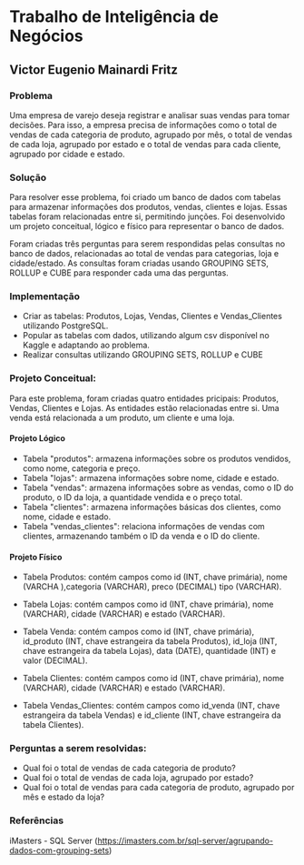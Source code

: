 # Trabalho de Inteligência de Negócios

## Victor Eugenio Mainardi Fritz


### Problema
Uma empresa de varejo deseja registrar e analisar suas vendas para tomar decisões. Para isso, a empresa precisa de informações como o total de vendas de cada categoria de produto, agrupado por mês, o total de vendas de cada loja, agrupado por estado e o total de vendas para cada cliente, agrupado por cidade e estado.

### Solução
Para resolver esse problema, foi criado um banco de dados com tabelas para armazenar informações dos produtos, vendas, clientes e lojas. Essas tabelas foram relacionadas entre si, permitindo junções. Foi desenvolvido um projeto conceitual, lógico e físico para representar o banco de dados.

Foram criadas três perguntas para serem respondidas pelas consultas no banco de dados, relacionadas ao total de vendas para categorias, loja e cidade/estado. As consultas foram criadas usando GROUPING SETS, ROLLUP e CUBE para responder cada uma das perguntas.

### Implementação
* Criar as tabelas: Produtos, Lojas, Vendas, Clientes e Vendas_Clientes utilizando PostgreSQL.
* Popular as tabelas com dados, utilizando algum csv disponível no Kaggle e adaptando ao problema.
* Realizar consultas utilizando GROUPING SETS, ROLLUP e CUBE


### Projeto Conceitual:

Para este problema, foram criadas quatro entidades pricipais: Produtos, Vendas, Clientes e Lojas.
As entidades estão relacionadas entre si. Uma venda está relacionada a um produto, um cliente e uma loja.

#### Projeto Lógico

* Tabela "produtos": armazena informações sobre os produtos vendidos, como nome, categoria e preço.
* Tabela "lojas": armazena informações sobre nome, cidade e estado.
* Tabela "vendas": armazena informações sobre as vendas, como o ID do produto, o ID da loja, a quantidade vendida e o preço total.
* Tabela "clientes": armazena informações básicas dos clientes, como nome, cidade e estado.
* Tabela "vendas_clientes": relaciona informações de vendas com clientes, armazenando também o ID da venda e o ID do cliente.


#### Projeto Físico
* Tabela Produtos: contém campos como id (INT, chave primária), nome (VARCHA ),categoria (VARCHAR), preco (DECIMAL) tipo (VARCHAR).

* Tabela Lojas: contém campos como id (INT, chave primária), nome (VARCHAR), cidade (VARCHAR) e estado (VARCHAR).
* Tabela Venda: contém campos como id (INT, chave primária), id_produto (INT, chave estrangeira da tabela Produtos), id_loja (INT, chave estrangeira da tabela Lojas), data (DATE), quantidade (INT) e valor (DECIMAL).
* Tabela Clientes: contém campos como id (INT, chave primária), nome (VARCHAR), cidade (VARCHAR) e estado (VARCHAR).
* Tabela Vendas_Clientes: contém campos como id_venda (INT, chave estrangeira da tabela Vendas) e id_cliente (INT, chave estrangeira da tabela Clientes).


### Perguntas a serem resolvidas:
* Qual foi o total de vendas de cada categoria de produto?
* Qual foi o total de vendas de cada loja, agrupado por estado?
* Qual foi o total de vendas para cada categoria de produto, agrupado por mês e estado da loja?



### Referências
iMasters - SQL Server (https://imasters.com.br/sql-server/agrupando-dados-com-grouping-sets)
